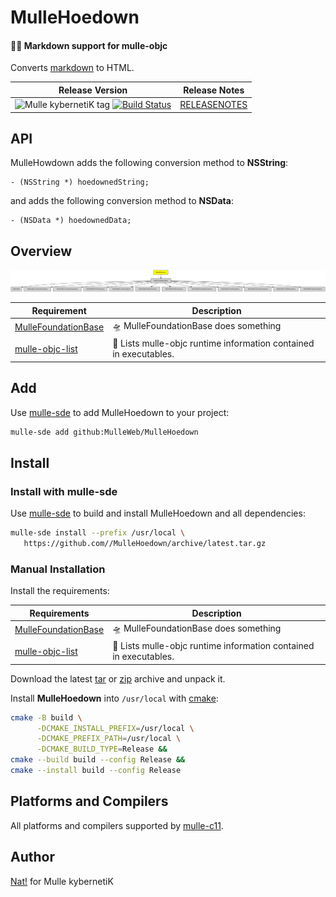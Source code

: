 # MulleHoedown

#### 💃🏼 Markdown support for mulle-objc


Converts [markdown](https://en.wikipedia.org/wiki/Markdown) to HTML.


| Release Version                                       | Release Notes
|-------------------------------------------------------|--------------
| ![Mulle kybernetiK tag](https://img.shields.io/github/tag//MulleHoedown.svg?branch=release) [![Build Status](https://github.com//MulleHoedown/workflows/CI/badge.svg?branch=release)](//github.com//MulleHoedown/actions)| [RELEASENOTES](RELEASENOTES.md) |






## API

MulleHowdown adds the following conversion method to **NSString**:

``` objc
- (NSString *) hoedownedString;
```

and adds the following conversion method to **NSData**:

``` objc
- (NSData *) hoedownedData;
```




## Overview
![Overview](overview.dot.svg)

| Requirement                                  | Description
|----------------------------------------------|-----------------------
| [MulleFoundationBase](https://github.com/MulleFoundation/MulleFoundationBase)             | 🛸 MulleFoundationBase does something
| [mulle-objc-list](https://github.com/mulle-objc/mulle-objc-list)             | 📒 Lists mulle-objc runtime information contained in executables.


## Add

Use [mulle-sde](//github.com/mulle-sde) to add MulleHoedown to your project:

``` sh
mulle-sde add github:MulleWeb/MulleHoedown
```

## Install

### Install with mulle-sde

Use [mulle-sde](//github.com/mulle-sde) to build and install MulleHoedown and all dependencies:

``` sh
mulle-sde install --prefix /usr/local \
   https://github.com//MulleHoedown/archive/latest.tar.gz
```

### Manual Installation

Install the requirements:

| Requirements                                 | Description
|----------------------------------------------|-----------------------
| [MulleFoundationBase](https://github.com/MulleFoundation/MulleFoundationBase)             | 🛸 MulleFoundationBase does something
| [mulle-objc-list](https://github.com/mulle-objc/mulle-objc-list)             | 📒 Lists mulle-objc runtime information contained in executables.

Download the latest [tar](https://github.com/MulleWeb/MulleHoedown/archive/refs/tags/latest.tar.gz) or [zip](https://github.com/MulleWeb/MulleHoedown/archive/refs/tags/latest.zip) archive and unpack it.

Install **MulleHoedown** into `/usr/local` with [cmake](https://cmake.org):

``` sh
cmake -B build \
      -DCMAKE_INSTALL_PREFIX=/usr/local \
      -DCMAKE_PREFIX_PATH=/usr/local \
      -DCMAKE_BUILD_TYPE=Release &&
cmake --build build --config Release &&
cmake --install build --config Release
```

## Platforms and Compilers

All platforms and compilers supported by
[mulle-c11](//github.com/mulle-c/mulle-c11).


## Author

[Nat!](https://mulle-kybernetik.com/weblog) for Mulle kybernetiK

